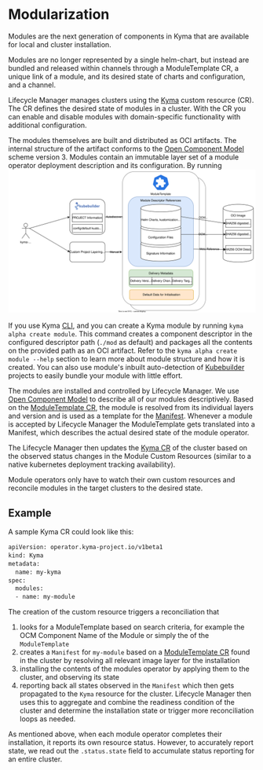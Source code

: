 # Modularization

Modules are the next generation of components in Kyma that are available for local and cluster installation.

Modules are no longer represented by a single helm-chart, but instead are bundled and released within channels through a ModuleTemplate CR, a unique link of a module, and its desired state of charts and configuration, and a channel.

Lifecycle Manager manages clusters using the [Kyma](../api/v1beta2/kyma_types.go) custom resource (CR). The CR defines the desired state of modules in a cluster. With the CR you can enable and disable modules with domain-specific functionality with additional configuration.

The modules themselves are built and distributed as OCI artifacts. The internal structure of the artifact conforms to the [Open Component Model](https://ocm.software/) scheme version 3. Modules contain an immutable layer set of a module operator deployment description and its configuration. By running 
![Kyma Module Structure](/docs/assets/kyma-module-template-structure.svg)

If you use Kyma [CLI](https://github.com/kyma-project/cli), and you can create a Kyma module by running `kyma alpha create module`. This command creates a component descriptor in the configured descriptor path (`./mod` as default) and packages all the contents on the provided path as an OCI artifact. Refer to the `kyma alpha create module --help` section to learn more about module structure and how it is created. You can also use module's inbuilt auto-detection of [Kubebuilder](https://kubebuilder.io) projects to easily bundle your module with little effort.

The modules are installed and controlled by Lifecycle Manager. We use [Open Component Model](https://ocm.software) to describe all of our modules descriptively.
Based on the [ModuleTemplate CR](../api/v1beta2/moduletemplate_types.go), the module is resolved from its individual layers and version and is used as a template for the [Manifest](api/v1beta1/manifest_types.go).
Whenever a module is accepted by Lifecycle Manager the ModuleTemplate gets translated into a Manifest, which describes the actual desired state of the module operator.

The Lifecycle Manager then updates the [Kyma CR](../api/v1alpha2/kyma_types.go) of the cluster based on the observed status changes in the Module Custom Resources (similar to a native kubernetes deployment tracking availability).

Module operators only have to watch their own custom resources and reconcile modules in the target clusters to the desired state.

## Example

A sample Kyma CR could look like this:

```bash
apiVersion: operator.kyma-project.io/v1beta1
kind: Kyma
metadata:
  name: my-kyma
spec:
  modules:
  - name: my-module
```

The creation of the custom resource triggers a reconciliation that
1. looks for a ModuleTemplate based on search criteria, for example the OCM Component Name of the Module or simply the of the `ModuleTemplate`
2. creates a `Manifest` for `my-module` based on a [ModuleTemplate CR](../api/v1beta2/moduletemplate_types.go) found in the cluster by resolving all relevant image layer for the installation
3. installing the contents of the modules operator by applying them to the cluster, and observing its state
4. reporting back all states observed in the `Manifest` which then gets propagated to the `Kyma` resource for the cluster.
   Lifecycle Manager then uses this to aggregate and combine the readiness condition of the cluster and determine the installation state or trigger more reconciliation loops as needed.

As mentioned above, when each module operator completes their installation, it reports its own resource status. However, to accurately report state, we read out the `.status.state` field to accumulate status reporting for an entire cluster.
